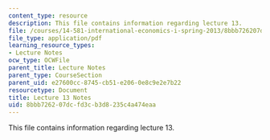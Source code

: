 ```yaml
---
content_type: resource
description: This file contains information regarding lecture 13.
file: /courses/14-581-international-economics-i-spring-2013/8bbb726207dcfd3cb3d8235c4a474eaa_MIT14_581S13_classnotes13.pdf
file_type: application/pdf
learning_resource_types:
- Lecture Notes
ocw_type: OCWFile
parent_title: Lecture Notes
parent_type: CourseSection
parent_uid: e27600cc-8745-cb51-e206-0e8c9e2e7b22
resourcetype: Document
title: Lecture 13 Notes
uid: 8bbb7262-07dc-fd3c-b3d8-235c4a474eaa
---
```

This file contains information regarding lecture 13.

